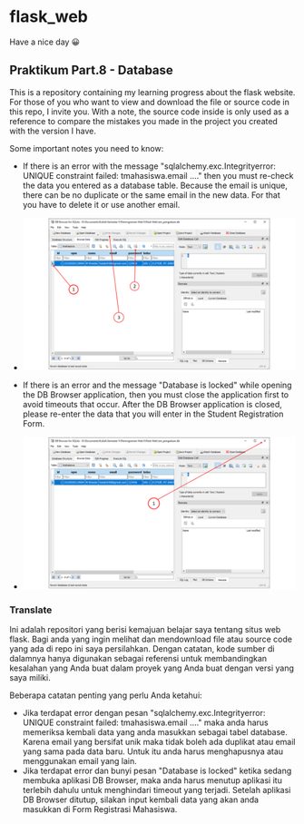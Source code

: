 # flask_web
Have a nice day 😀

## Praktikum Part.8 - Database

This is a repository containing my learning progress about the flask website.
For those of you who want to view and download the file or source code in this repo, I invite you.
With a note, the source code inside is only used as a reference to compare the mistakes you made in the project you created with the version I have.

Some important notes you need to know:
- If there is an error with the message "sqlalchemy.exc.Integrityerror: UNIQUE constraint failed: tmahasiswa.email ...." then you must re-check the data you entered as a database table. Because the email is unique, there can be no duplicate or the same email in the new data. For that you have to delete it or use another email.
- ![Error1_Solution](part%208%20-%20Database/img/Slide1.PNG)

- If there is an error and the message "Database is locked" while opening the DB Browser application, then you must close the application first to avoid timeouts that occur. After the DB Browser application is closed, please re-enter the data that you will enter in the Student Registration Form.
- ![Error2_Solution](part%208%20-%20Database/img/Slide2.PNG)

### Translate 
Ini adalah repositori yang berisi kemajuan belajar saya tentang situs web flask.
Bagi anda yang ingin melihat dan mendownload file atau source code yang ada di repo ini saya persilahkan.
Dengan catatan, kode sumber di dalamnya hanya digunakan sebagai referensi untuk membandingkan kesalahan yang Anda buat dalam proyek yang Anda buat dengan versi yang saya miliki.

Beberapa catatan penting yang perlu Anda ketahui:
- Jika terdapat error dengan pesan "sqlalchemy.exc.Integrityerror: UNIQUE constraint failed: tmahasiswa.email ...." maka anda harus memeriksa kembali data yang anda masukkan sebagai tabel database. Karena email yang bersifat unik maka tidak boleh ada duplikat atau email yang sama pada data baru. Untuk itu anda harus menghapusnya atau menggunakan email yang lain.
- Jika terdapat error dan bunyi pesan "Database is locked" ketika sedang membuka aplikasi  DB Browser, maka anda harus menutup aplikasi itu terlebih dahulu untuk menghindari timeout yang terjadi. Setelah aplikasi DB Browser ditutup, silakan input kembali data yang akan anda masukkan di Form Registrasi Mahasiswa.
